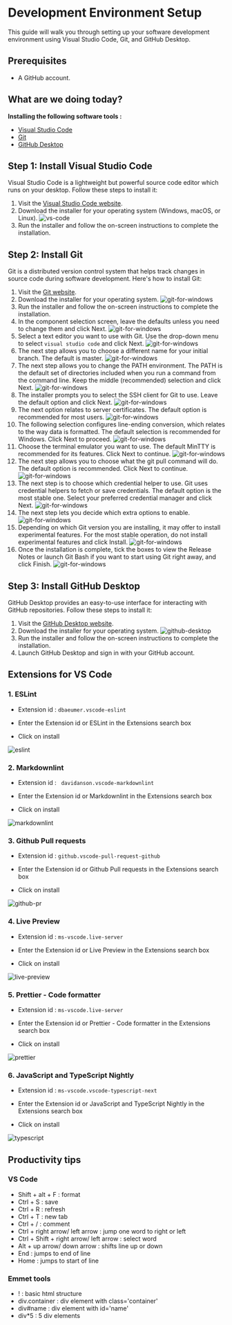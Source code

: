 # Development Environment Setup

This guide will walk you through setting up your software development environment using Visual Studio Code, Git, and GitHub Desktop.

## Prerequisites
   - A GitHub account.
 
## What are we doing today?

**Installing the following software tools :**

- [Visual Studio Code](https://code.visualstudio.com/)
- [Git](https://git-scm.com/)
- [GitHub Desktop](https://desktop.github.com/)

## Step 1: Install Visual Studio Code

Visual Studio Code is a lightweight but powerful source code editor which runs on your desktop. Follow these steps to install it:

1. Visit the [Visual Studio Code website](https://code.visualstudio.com/).
2. Download the installer for your operating system (Windows, macOS, or Linux).
 ![vs-code](/documentation/images/vs-code.png)
3. Run the installer and follow the on-screen instructions to complete the installation.

## Step 2: Install Git

Git is a distributed version control system that helps track changes in source code during software development. Here's how to install Git:

1. Visit the [Git website](https://git-scm.com/).
2. Download the installer for your operating system.
 ![git-for-windows](/documentation/images/git-win.jpg)
3. Run the installer and follow the on-screen instructions to complete the installation.
4. In the component selection screen, leave the defaults unless you need to change them and click Next.
 ![git-for-windows](/documentation/images/git/git-components.jpg)
5. Select a text editor you want to use with Git. Use the drop-down menu to select `visual studio code` and click Next.
 ![git-for-windows](/documentation/images/git/git-text-editor.jpg)
6. The next step allows you to choose a different name for your initial branch. The default is master.
 ![git-for-windows](/documentation/images/git/git-branch-name.jpg)
7. The next step allows you to change the PATH environment. The PATH is the default set of directories included when you run a command from the command line. Keep the middle (recommended) selection and click Next.
 ![git-for-windows](/documentation/images/git/git-path-environment.jpg)
8. The installer prompts you to select the SSH client for Git to use. Leave the default option and click Next.
 ![git-for-windows](/documentation/images/git/git-ssh.jpg)
9. The next option relates to server certificates. The default option is recommended for most users.
 ![git-for-windows](/documentation/images/git/git-ssl.jpg)
10. The following selection configures line-ending conversion, which relates to the way data is formatted. The default selection is recommended for Windows. Click Next to proceed.
 ![git-for-windows](/documentation/images/git/git-line-ending.jpg)
11. Choose the terminal emulator you want to use. The default MinTTY is recommended for its features. Click Next to continue.
 ![git-for-windows](/documentation/images/git/git-terminal.jpg)
12. The next step allows you to choose what the git pull command will do. The default option is recommended. Click Next to continue.
 ![git-for-windows](/documentation/images/git/git-gitpull.jpg)
13. The next step is to choose which credential helper to use. Git uses credential helpers to fetch or save credentials. The default option is the most stable one. Select your preferred credential manager and click Next.
 ![git-for-windows](/documentation/images/git/git-credential.jpg)
14. The next step lets you decide which extra options to enable.
 ![git-for-windows](/documentation/images/git/git-extra.jpg)
15. Depending on which Git version you are installing, it may offer to install experimental features. For the most stable operation, do not install experimental features and click Install.
 ![git-for-windows](/documentation/images/git/git-experimental.jpg)
16. Once the installation is complete, tick the boxes to view the Release Notes or launch Git Bash if you want to start using Git right away, and click Finish.
 ![git-for-windows](/documentation/images/git/git-finish.jpg)
   


## Step 3: Install GitHub Desktop

GitHub Desktop provides an easy-to-use interface for interacting with GitHub repositories. Follow these steps to install it:

1. Visit the [GitHub Desktop website](https://desktop.github.com/).
2. Download the installer for your operating system.
 ![github-desktop](/documentation/images/github-desktop.png)
3. Run the installer and follow the on-screen instructions to complete the installation.
4. Launch GitHub Desktop and sign in with your GitHub account.


## Extensions for VS Code

### 1. ESLint

- Extension id :  ` dbaeumer.vscode-eslint `

- Enter the Extension id or ESLint in the Extensions search box

- Click on install

![eslint](/documentation/images/es-lint.png)

### 2. Markdownlint

- Extension id :  ` davidanson.vscode-markdownlint`

- Enter the Extension id or Markdownlint in the Extensions search box

- Click on install

![markdownlint](/documentation/images/markdownlint.png)

### 3. Github Pull requests

- Extension id :  `github.vscode-pull-request-github`

- Enter the Extension id or Github Pull requests in the Extensions search box

- Click on install

![github-pr](/documentation/images/github-pr.png)

### 4. Live Preview

- Extension id :  `ms-vscode.live-server`

- Enter the Extension id or Live Preview in the Extensions search box

- Click on install

![live-preview](/documentation/images/live-preview.png)

### 5. Prettier - Code formatter

- Extension id :  `ms-vscode.live-server`

- Enter the Extension id or Prettier - Code formatter in the Extensions search box

- Click on install

![prettier](/documentation/images/prettier.png)

### 6. JavaScript and TypeScript Nightly

- Extension id :  `ms-vscode.vscode-typescript-next`

- Enter the Extension id or JavaScript and TypeScript Nightly in the Extensions search box

- Click on install

![typescript](/documentation/images/typescript.png)

## Productivity tips

### VS Code

- Shift + alt + F : format
- Ctrl + S : save
- Ctrl + R : refresh
- Ctrl + T : new tab
- Ctrl + / : comment
- Ctrl + right arrow/ left arrow : jump one word to right or left
- Ctrl + Shift + right arrow/ left arrow : select word
- Alt + up arrow/ down arrow : shifts line up or down
- End : jumps to end of line
- Home : jumps to start of line

### Emmet tools

- ! : basic html structure
- div.container : div element with class='container'
- div#name : div element with id='name'
- div*5 : 5 div elements


